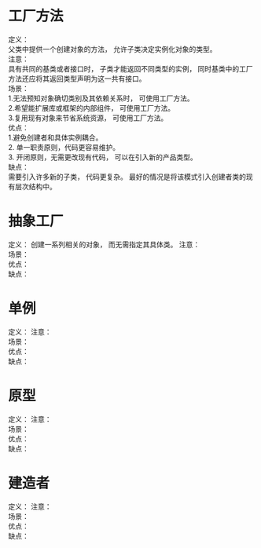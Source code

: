 # 工厂方法
定义：  
父类中提供一个创建对象的方法， 允许子类决定实例化对象的类型。  
注意：  
具有共同的基类或者接口时， 子类才能返回不同类型的实例， 同时基类中的工厂方法还应将其返回类型声明为这一共有接口。  
场景：  
1.无法预知对象确切类别及其依赖关系时， 可使用工厂方法。  
2.希望能扩展库或框架的内部组件， 可使用工厂方法。  
3.复用现有对象来节省系统资源， 可使用工厂方法。  
优点：  
 1.避免创建者和具体实例耦合。  
2. 单一职责原则，代码更容易维护。  
3. 开闭原则，无需更改现有代码， 可以在引入新的产品类型。  
缺点：  
需要引入许多新的子类， 代码更复杂。 最好的情况是将该模式引入创建者类的现有层次结构中。
# 抽象工厂
定义： 
创建一系列相关的对象， 而无需指定其具体类。
注意：  
场景：  
优点：  
缺点： 
# 单例
定义： 
注意：  
场景：  
优点：  
缺点： 
# 原型
定义： 
注意：  
场景：  
优点：  
缺点： 
# 建造者
定义： 
注意：  
场景：  
优点：  
缺点： 
